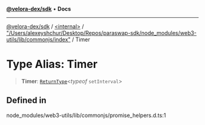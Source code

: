 [**@velora-dex/sdk**](../../../../README.md) • **Docs**

***

[@velora-dex/sdk](../../../../globals.md) / [\<internal\>](../../../README.md) / ["/Users/alexeyshchur/Desktop/Repos/paraswap-sdk/node\_modules/web3-utils/lib/commonjs/index"](../README.md) / Timer

# Type Alias: Timer

> **Timer**: [`ReturnType`](../../../type-aliases/ReturnType.md)\<*typeof* `setInterval`\>

## Defined in

node\_modules/web3-utils/lib/commonjs/promise\_helpers.d.ts:1
